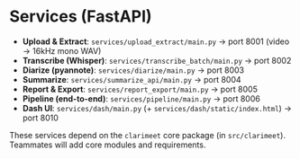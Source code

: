 # Services (FastAPI)

- **Upload & Extract**: `services/upload_extract/main.py` → port 8001 (video → 16kHz mono WAV)
- **Transcribe (Whisper)**: `services/transcribe_batch/main.py` → port 8002
- **Diarize (pyannote)**: `services/diarize/main.py` → port 8003
- **Summarize**: `services/summarize_api/main.py` → port 8004
- **Report & Export**: `services/report_export/main.py` → port 8005
- **Pipeline (end-to-end)**: `services/pipeline/main.py` → port 8006
- **Dash UI**: `services/dash/main.py` (+ `services/dash/static/index.html`) → port 8010

These services depend on the `clarimeet` core package (in `src/clarimeet`). Teammates will add core modules and requirements.
